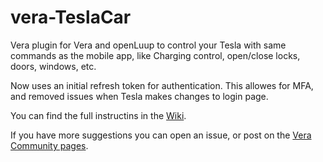 # vera-TeslaCar
Vera plugin for Vera and openLuup to control your Tesla with same commands as the mobile app, like Charging control, open/close locks, doors, windows, etc.

Now uses an initial refresh token for authentication. This allowes for MFA, and removed issues when Tesla makes changes to login page.

You can find the full instructins in the [Wiki](https://github.com/reneboer/vera-TeslaCar/wiki).

If you have more suggestions you can open an issue, or post on the [Vera Community pages](https://community.getvera.com/t/plugin-tesla-car-integration/212184).
